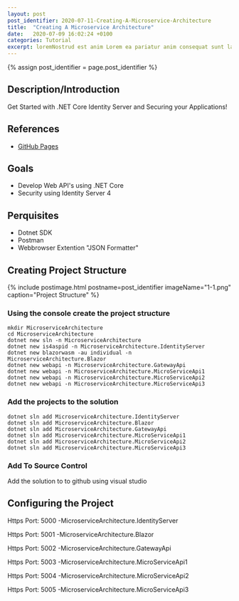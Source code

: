 ```yaml
---
layout: post
post_identifier: 2020-07-11-Creating-A-Microservice-Architecture
title:  "Creating A Microservice Architecture"
date:   2020-07-09 16:02:24 +0100
categories: Tutorial
excerpt: loremNostrud est anim Lorem ea pariatur anim consequat sunt laborum pariatur et et
---
```


{% assign post_identifier = page.post_identifier %}


## Description/Introduction
Get Started with .NET Core Identity Server and Securing your Applications!

## References
* [GitHub Pages](https://pages.github.com/)

## Goals
* Develop Web API's using .NET Core
* Security using Identity Server 4

## Perquisites
* Dotnet SDK
* Postman
* Webbrowser Extention "JSON Formatter"

## Creating Project Structure

{% include postimage.html 
postname=post_identifier
imageName="1-1.png" 
caption="Project Structure" %}

### Using the console create the project structure
```
mkdir MicroserviceArchitecture
cd MicroserviceArchitecture
dotnet new sln -n MicroserviceArchitecture
dotnet new is4aspid -n MicroserviceArchitecture.IdentityServer
dotnet new blazorwasm -au individual -n MicroserviceArchitecture.Blazor
dotnet new webapi -n MicroserviceArchitecture.GatewayApi
dotnet new webapi -n MicroserviceArchitecture.MicroServiceApi1
dotnet new webapi -n MicroserviceArchitecture.MicroServiceApi2
dotnet new webapi -n MicroserviceArchitecture.MicroServiceApi3
```
### Add the projects to the solution

```
dotnet sln add MicroserviceArchitecture.IdentityServer
dotnet sln add MicroserviceArchitecture.Blazor
dotnet sln add MicroserviceArchitecture.GatewayApi
dotnet sln add MicroserviceArchitecture.MicroServiceApi1
dotnet sln add MicroserviceArchitecture.MicroServiceApi2
dotnet sln add MicroserviceArchitecture.MicroServiceApi3
```

### Add To Source Control
Add the solution to to github using visual studio

## Configuring the Project

Https Port: 5000 -MicroserviceArchitecture.IdentityServer

Https Port: 5001 -MicroserviceArchitecture.Blazor

Https Port: 5002 -MicroserviceArchitecture.GatewayApi

Https Port: 5003 -MicroserviceArchitecture.MicroServiceApi1

Https Port: 5004 -MicroserviceArchitecture.MicroServiceApi2

Https Port: 5005 -MicroserviceArchitecture.MicroServiceApi3